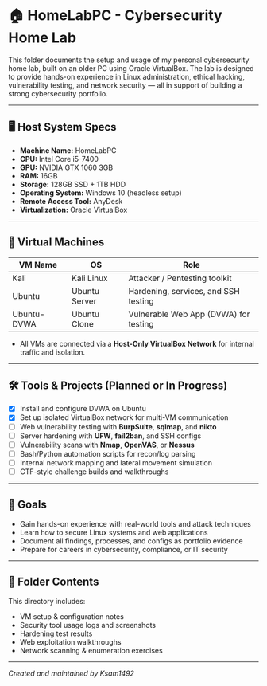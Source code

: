 # 🏠 HomeLabPC - Cybersecurity Home Lab

This folder documents the setup and usage of my personal cybersecurity home lab, built on an older PC using Oracle VirtualBox. The lab is designed to provide hands-on experience in Linux administration, ethical hacking, vulnerability testing, and network security — all in support of building a strong cybersecurity portfolio.

---

## 🖥️ Host System Specs

- **Machine Name:** HomeLabPC
- **CPU:** Intel Core i5-7400
- **GPU:** NVIDIA GTX 1060 3GB
- **RAM:** 16GB
- **Storage:** 128GB SSD + 1TB HDD
- **Operating System:** Windows 10 (headless setup)
- **Remote Access Tool:** AnyDesk
- **Virtualization:** Oracle VirtualBox

---

## 🧱 Virtual Machines

| VM Name        | OS            | Role                                  |
|----------------|---------------|---------------------------------------|
| Kali           | Kali Linux    | Attacker / Pentesting toolkit         |
| Ubuntu         | Ubuntu Server | Hardening, services, and SSH testing  |
| Ubuntu-DVWA    | Ubuntu Clone  | Vulnerable Web App (DVWA) for testing |

- All VMs are connected via a **Host-Only VirtualBox Network** for internal traffic and isolation.

---

## 🛠️ Tools & Projects (Planned or In Progress)

- [x] Install and configure DVWA on Ubuntu
- [x] Set up isolated VirtualBox network for multi-VM communication
- [ ] Web vulnerability testing with **BurpSuite**, **sqlmap**, and **nikto**
- [ ] Server hardening with **UFW**, **fail2ban**, and SSH configs
- [ ] Vulnerability scans with **Nmap**, **OpenVAS**, or **Nessus**
- [ ] Bash/Python automation scripts for recon/log parsing
- [ ] Internal network mapping and lateral movement simulation
- [ ] CTF-style challenge builds and walkthroughs

---

## 🎯 Goals

- Gain hands-on experience with real-world tools and attack techniques
- Learn how to secure Linux systems and web applications
- Document all findings, processes, and configs as portfolio evidence
- Prepare for careers in cybersecurity, compliance, or IT security

---

## 📁 Folder Contents

This directory includes:
- VM setup & configuration notes
- Security tool usage logs and screenshots
- Hardening test results
- Web exploitation walkthroughs
- Network scanning & enumeration exercises

---

*Created and maintained by Ksam1492*
